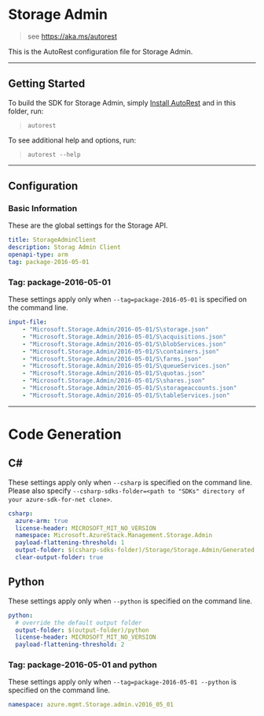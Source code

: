 # Storage Admin
    
> see https://aka.ms/autorest

This is the AutoRest configuration file for Storage Admin.

---
## Getting Started 
To build the SDK for Storage Admin, simply [Install AutoRest](https://aka.ms/autorest/install) and in this folder, run:

> `autorest`

To see additional help and options, run:

> `autorest --help`
---

## Configuration

### Basic Information 
These are the global settings for the Storage API.

``` yaml
title: StorageAdminClient
description: Storag Admin Client
openapi-type: arm
tag: package-2016-05-01
```

### Tag: package-2016-05-01

These settings apply only when `--tag=package-2016-05-01` is specified on the command line.

``` yaml $(tag) == 'package-2016-05-01'
input-file:
    - "Microsoft.Storage.Admin/2016-05-01/S\storage.json"
    - "Microsoft.Storage.Admin/2016-05-01/S\acquisitions.json"
    - "Microsoft.Storage.Admin/2016-05-01/S\blobServices.json"
    - "Microsoft.Storage.Admin/2016-05-01/S\containers.json"
    - "Microsoft.Storage.Admin/2016-05-01/S\farms.json"
    - "Microsoft.Storage.Admin/2016-05-01/S\queueServices.json"
    - "Microsoft.Storage.Admin/2016-05-01/S\quotas.json"
    - "Microsoft.Storage.Admin/2016-05-01/S\shares.json"
    - "Microsoft.Storage.Admin/2016-05-01/S\storageaccounts.json"
    - "Microsoft.Storage.Admin/2016-05-01/S\tableServices.json"
```

---
# Code Generation

## C# 

These settings apply only when `--csharp` is specified on the command line.
Please also specify `--csharp-sdks-folder=<path to "SDKs" directory of your azure-sdk-for-net clone>`.

``` yaml $(csharp)
csharp:
  azure-arm: true
  license-header: MICROSOFT_MIT_NO_VERSION
  namespace: Microsoft.AzureStack.Management.Storage.Admin
  payload-flattening-threshold: 1
  output-folder: $(csharp-sdks-folder)/Storage/Storage.Admin/Generated
  clear-output-folder: true
```

## Python

These settings apply only when `--python` is specified on the command line.

``` yaml $(python)
python:
  # override the default output folder
  output-folder: $(output-folder)/python
  license-header: MICROSOFT_MIT_NO_VERSION
  payload-flattening-threshold: 2
```

### Tag: package-2016-05-01 and python

These settings apply only when `--tag=package-2016-05-01 --python` is specified on the command line.

``` yaml $(tag) == 'package-2016-05-01' && $(python)
namespace: azure.mgmt.Storage.admin.v2016_05_01
```

